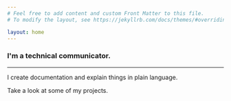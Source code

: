 ```yaml
---
# Feel free to add content and custom Front Matter to this file.
# To modify the layout, see https://jekyllrb.com/docs/themes/#overriding-theme-defaults

layout: home
---
```


### I'm a technical communicator.  

---

I create documentation and explain things in plain language.

Take a look at some of my projects.
